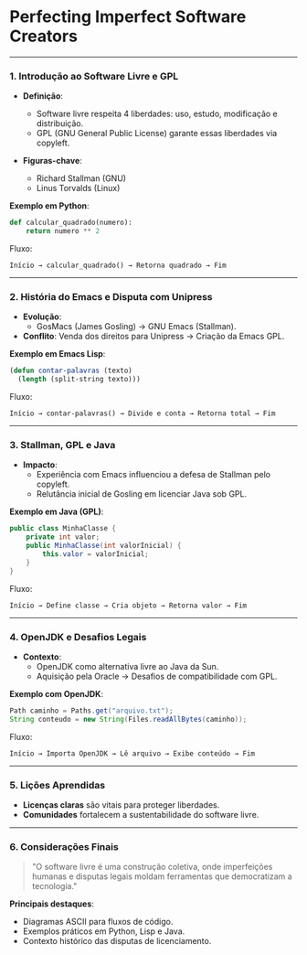 # Perfecting Imperfect Software Creators

---

### **1. Introdução ao Software Livre e GPL**

- **Definição**:

  - Software livre respeita 4 liberdades: uso, estudo, modificação e distribuição.
  - GPL (GNU General Public License) garante essas liberdades via copyleft.

- **Figuras-chave**:
  - Richard Stallman (GNU)
  - Linus Torvalds (Linux)

**Exemplo em Python**:

```python
def calcular_quadrado(numero):
    return numero ** 2
```

Fluxo:

```
Início → calcular_quadrado() → Retorna quadrado → Fim
```

---

### **2. História do Emacs e Disputa com Unipress**

- **Evolução**:
  - GosMacs (James Gosling) → GNU Emacs (Stallman).
- **Conflito**: Venda dos direitos para Unipress → Criação da Emacs GPL.

**Exemplo em Emacs Lisp**:

```lisp
(defun contar-palavras (texto)
  (length (split-string texto)))
```

Fluxo:

```
Início → contar-palavras() → Divide e conta → Retorna total → Fim
```

---

### **3. Stallman, GPL e Java**

- **Impacto**:
  - Experiência com Emacs influenciou a defesa de Stallman pelo copyleft.
  - Relutância inicial de Gosling em licenciar Java sob GPL.

**Exemplo em Java (GPL)**:

```java
public class MinhaClasse {
    private int valor;
    public MinhaClasse(int valorInicial) {
        this.valor = valorInicial;
    }
}
```

Fluxo:

```
Início → Define classe → Cria objeto → Retorna valor → Fim
```

---

### **4. OpenJDK e Desafios Legais**

- **Contexto**:
  - OpenJDK como alternativa livre ao Java da Sun.
  - Aquisição pela Oracle → Desafios de compatibilidade com GPL.

**Exemplo com OpenJDK**:

```java
Path caminho = Paths.get("arquivo.txt");
String conteudo = new String(Files.readAllBytes(caminho));
```

Fluxo:

```
Início → Importa OpenJDK → Lê arquivo → Exibe conteúdo → Fim
```

---

### **5. Lições Aprendidas**

- **Licenças claras** são vitais para proteger liberdades.
- **Comunidades** fortalecem a sustentabilidade do software livre.

---

### **6. Considerações Finais**

> "O software livre é uma construção coletiva, onde imperfeições humanas e disputas legais moldam ferramentas que democratizam a tecnologia."

**Principais destaques**:

- Diagramas ASCII para fluxos de código.
- Exemplos práticos em Python, Lisp e Java.
- Contexto histórico das disputas de licenciamento.
